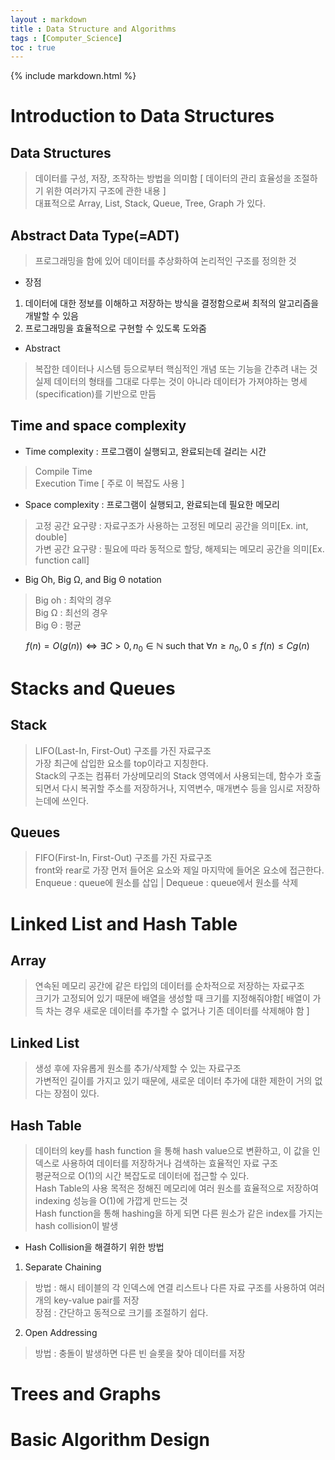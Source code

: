 ```yaml
---
layout : markdown
title : Data Structure and Algorithms
tags : [Computer_Science]
toc : true
---
```


{% include markdown.html %}

# Introduction to Data Structures

## Data Structures

> 데이터를 구성, 저장, 조작하는 방법을 의미함 [ 데이터의 관리 효율성을 조절하기 위한 여러가지 구조에 관한 내용 ]  
> 대표적으로 Array, List, Stack, Queue, Tree, Graph 가 있다.

## Abstract Data Type(=ADT)

> 프로그래밍을 함에 있어 데이터를 추상화하여 논리적인 구조를 정의한 것

- 장점
1. 데이터에 대한 정보를 이해하고 저장하는 방식을 결정함으로써 최적의 알고리즘을 개발할 수 있음
2. 프로그래밍을 효율적으로 구현할 수 있도록 도와줌

- Abstract
> 복잡한 데이터나 시스템 등으로부터 핵심적인 개념 또는 기능을 간추려 내는 것  
> 실제 데이터의 형태를 그대로 다루는 것이 아니라 데이터가 가져야하는 명세(specification)를 기반으로 만듬

## Time and space complexity

- Time complexity : 프로그램이 실행되고, 완료되는데 걸리는 시간
> Compile Time  
> Execution Time [ 주로 이 복잡도 사용 ]  
- Space complexity : 프로그램이 실행되고, 완료되는데 필요한 메모리
> 고정 공간 요구량 : 자료구조가 사용하는 고정된 메모리 공간을 의미[Ex. int, double]  
> 가변 공간 요구량 : 필요에 따라 동적으로 할당, 해제되는 메모리 공간을 의미[Ex. function call]

- Big Oh, Big Ω, and Big Θ notation
> Big oh : 최악의 경우  
> Big Ω : 최선의 경우  
> Big Θ : 평균

$$f(n) = O(g(n)) \iff \exists C > 0, n_0 \in \mathbb{N} \text{ such that } \forall n \geq n_0, 0 \leq f(n) \leq Cg(n)$$

# Stacks and Queues

## Stack

> LIFO(Last-In, First-Out) 구조를 가진 자료구조  
> 가장 최근에 삽입한 요소를 top이라고 지칭한다.  
> Stack의 구조는 컴퓨터 가상메모리의 Stack 영역에서 사용되는데, 함수가 호출되면서 다시 복귀할 주소를 저장하거나, 지역변수, 매개변수 등을 임시로 저장하는데에 쓰인다.

## Queues

> FIFO(First-In, First-Out) 구조를 가진 자료구조  
> front와 rear로 가장 먼저 들어온 요소와 제일 마지막에 들어온 요소에 접근한다.  
> Enqueue : queue에 원소를 삽입  | Dequeue : queue에서 원소를 삭제

# Linked List and Hash Table

## Array

> 연속된 메모리 공간에 같은 타입의 데이터를 순차적으로 저장하는 자료구조  
> 크기가 고정되어 있기 때문에 배열을 생성할 때 크기를 지정해줘야함[ 배열이 가득 차는 경우 새로운 데이터를 추가할 수 없거나 기존 데이터를 삭제해야 함 ]

## Linked List

> 생성 후에 자유롭게 원소를 추가/삭제할 수 있는 자료구조  
> 가변적인 길이를 가지고 있기 때문에, 새로운 데이터 추가에 대한 제한이 거의 없다는 장점이 있다.

## Hash Table

> 데이터의 key를 hash function 을 통해 hash value으로 변환하고, 이 값을 인덱스로 사용하여 데이터를 저장하거나 검색하는 효율적인 자료 구조  
> 평균적으로 O(1)의 시간 복잡도로 데이터에 접근할 수 있다.  
> Hash Table의 사용 목적은 정해진 메모리에 여러 원소를 효율적으로 저장하여 indexing 성능을 O(1)에 가깝게 만드는 것  
> Hash function을 통해 hashing을 하게 되면 다른 원소가 같은 index를 가지는 hash collision이 발생

- Hash Collision을 해결하기 위한 방법
1. Separate Chaining
> 방법 : 해시 테이블의 각 인덱스에 연결 리스트나 다른 자료 구조를 사용하여 여러 개의 key-value pair를 저장  
> 장점 : 간단하고 동적으로 크기를 조절하기 쉽다.
2. Open Addressing
> 방법 : 충돌이 발생하면 다른 빈 슬롯을 찾아 데이터를 저장

# Trees and Graphs

# Basic Algorithm Design
